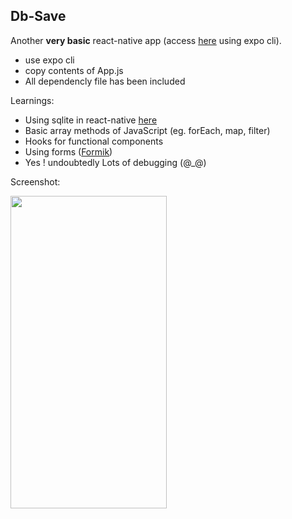 ## Db-Save

Another **very basic** react-native app (access [here](https://expo.io/@harshraj22/projects/db-app) using expo cli).

- use expo cli
- copy contents of App.js
- All dependencly file has been included

Learnings:

- Using sqlite in react-native [here](https://reactdevstation.github.io/2020/04/04/sqllite.html)
- Basic array methods of JavaScript (eg. forEach, map, filter)
- Hooks for functional components
- Using forms ([Formik](https://www.npmjs.com/package/react-native-formik))
- Yes ! undoubtedly Lots of debugging (@\_@)

Screenshot:

<img src="https://user-images.githubusercontent.com/46635452/100272937-f903e200-2f81-11eb-94c8-836097f07507.png" width="250" height="500" />
